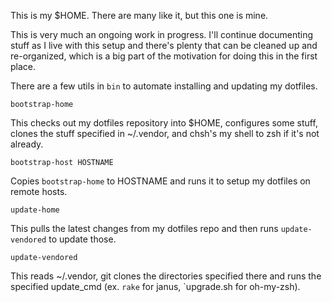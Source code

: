 This is my $HOME. There are many like it, but this one is mine.

This is very much an ongoing work in progress. I'll continue documenting
stuff as I live with this setup and there's plenty that can be cleaned
up and re-organized, which is a big part of the motivation for doing
this in the first place.

There are a few utils in `bin` to automate installing and updating my dotfiles.

`bootstrap-home`

This checks out my dotfiles repository into $HOME, configures some stuff,
clones the stuff specified in ~/.vendor, and chsh's my shell to zsh if it's not
already.

`bootstrap-host HOSTNAME`

Copies `bootstrap-home` to HOSTNAME and runs it to setup my dotfiles on
remote hosts.

`update-home`

This pulls the latest changes from my dotfiles repo and then runs
`update-vendored` to update those.

`update-vendored`

This reads ~/.vendor, git clones the directories specified there and runs the
specified update_cmd (ex. `rake` for janus, `upgrade.sh for oh-my-zsh).
